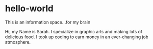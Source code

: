 # hello-world
This is an information space...for my brain



Hi, my Name is Sarah. I specialize in graphic arts and making lots of delicious food.
I took up coding to earn money in an ever-changing job atmosphere.


